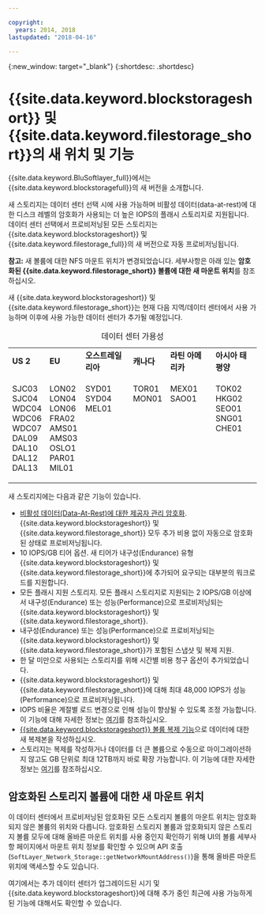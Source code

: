 ```yaml
---

copyright:
  years: 2014, 2018
lastupdated: "2018-04-16"

---
```

{:new_window: target="_blank"}
{:shortdesc: .shortdesc}

# {{site.data.keyword.blockstorageshort}} 및 {{site.data.keyword.filestorage_short}}의 새 위치 및 기능

{{site.data.keyword.BluSoftlayer_full}}에서는 {{site.data.keyword.blockstoragefull}}의 새 버전을 소개합니다.  

새 스토리지는 데이터 센터 선택 시에 사용 가능하며 비활성 데이터(data-at-rest)에 대한 디스크 레벨의 암호화가 사용되는 더 높은 IOPS의 플래시 스토리지로 지원됩니다. 데이터 센터 선택에서 프로비저닝된 모든 스토리지는 {{site.data.keyword.blockstorageshort}} 및 {{site.data.keyword.filestorage_full}}의 새 버전으로 자동 프로비저닝됩니다. 

**참고:** 새 볼륨에 대한 NFS 마운트 위치가 변경되었습니다. 세부사항은 아래 있는 **암호화된 {{site.data.keyword.filestorage_short}} 볼륨에 대한 새 마운트 위치**를 참조하십시오. 

새 {{site.data.keyword.blockstorageshort}} 및 {{site.data.keyword.filestorage_short}}는 현재 다음 지역/데이터 센터에서 사용 가능하며 이후에 사용 가능한 데이터 센터가 추가될 예정입니다. 
<table style="width:100%;">
	<caption>데이터 센터 가용성</caption>
	<tbody>
		<tr>
			<td><strong>US 2</strong></td>
			<td><strong>EU</strong></td>
			<td><strong>오스트레일리아</strong></td>
			<td><strong>캐나다</strong></td>
			<td><strong>라틴 아메리카</strong></td>
			<td><strong>아시아 태평양</strong></td>
		</tr>
		<tr>
			<td>
				<p>SJC03<br />
				SJC04<br />
				WDC04<br />
				WDC06<br />
				WDC07<br />
				DAL09<br />
				DAL10<br />
				DAL12<br />
				DAL13</p>
			</td>
			<td>
				<p>LON02<br />
				LON04<br />
				LON06<br />
				FRA02<br />
				AMS01<br />
				AMS03<br />
				OSLO1<br />
				PAR01<br />
				MIL01<br /></p>
			</td>
			<td>
				<p>SYD01<br />
				SYD04<br />
				MEL01<br /><br /><br /><br /><br /><br /><br /></p>
			</td>
			<td>
				<p>TOR01<br />
				MON01<br /><br /><br /><br /><br /><br /><br /><br /></p>
			</td>
			<td>
				<p>MEX01<br />SAO01<br /><br /><br /><br /><br /><br /><br /><br /></p>
			</td>
			<td>
				<p>TOK02<br />
				HKG02<br />
			        SEO01<br />
				SNG01<br />
				CHE01<br /><br /><br /><br /><br /></p>
			</td>
			</tr>
	</tbody>
</table>


새 스토리지에는 다음과 같은 기능이 있습니다. 

- [비활성 데이터(Data-At-Rest)에 대한 제공자 관리 암호화](block-file-storage-encryption-rest.html). {{site.data.keyword.blockstorageshort}} 및 {{site.data.keyword.filestorage_short}} 모두 추가 비용 없이 자동으로 암호화된 상태로 프로비저닝됩니다. 
- 10 IOPS/GB 티어 옵션. 새 티어가 내구성(Endurance) 유형 {{site.data.keyword.blockstorageshort}} 및 {{site.data.keyword.filestorage_short}}에 추가되어 요구되는 대부분의 워크로드를 지원합니다. 
- 모든 플래시 지원 스토리지. 모든 플래시 스토리지로 지원되는 2 IOPS/GB 이상에서 내구성(Endurance) 또는 성능(Performance)으로 프로비저닝되는 {{site.data.keyword.blockstorageshort}} 및 {{site.data.keyword.filestorage_short}}. 
- 내구성(Endurance) 또는 성능(Performance)으로 프로비저닝되는 {{site.data.keyword.blockstorageshort}} 및 {{site.data.keyword.filestorage_short}}가 포함된 스냅샷 및 복제 지원. 
- 한 달 미만으로 사용되는 스토리지를 위해 시간별 비용 청구 옵션이 추가되었습니다.  
- {{site.data.keyword.blockstorageshort}} 및 {{site.data.keyword.filestorage_short}}에 대해 최대 48,000 IOPS가 성능(Performance)으로 프로비저닝됩니다. 
- IOPS 비율은 계절별 로드 변경으로 인해 성능이 향상될 수 있도록 조정 가능합니다. 이 기능에 대해 자세한 정보는 [여기](adjustable-iops.html)를 참조하십시오. 
- [{{site.data.keyword.blockstorageshort}} 볼륨 복제 기능](how-to-create-duplicate-volume.html)으로 데이터에 대한 새 복제본을 작성하십시오. 
- 스토리지는 복제를 작성하거나 데이터를 더 큰 볼륨으로 수동으로 마이그레이션하지 않고도 GB 단위로 최대 12TB까지 바로 확장 가능합니다. 이 기능에 대한 자세한 정보는 [여기](expandable_block_storage.html)를 참조하십시오. 

## 암호화된 스토리지 볼륨에 대한 새 마운트 위치

이 데이터 센터에서 프로비저닝된 암호화된 모든 스토리지 볼륨의 마운트 위치는 암호화되지 않은 볼륨의 위치와 다릅니다. 암호화된 스토리지 볼륨과 암호화되지 않은 스토리지 볼륨 모두에 대해 올바른 마운트 위치를 사용 중인지 확인하기 위해 UI의 볼륨 세부사항 페이지에서 마운트 위치 정보를 확인할 수 있으며 API 호출(`SoftLayer_Network_Storage::getNetworkMountAddress()`)을 통해 올바른 마운트 위치에 액세스할 수도 있습니다. 

여기에서는 추가 데이터 센터가 업그레이드된 시기 및 {{site.data.keyword.blockstorageshort}}에 대해 추가 중인 최근에 사용 가능하게 된 기능에 대해서도 확인할 수 있습니다. 

